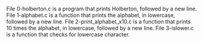 File 0-holberton.c is a program that prints Holberton, followed by a new line.
File 1-alphabet.c is a function that prints the alphabet, in lowercase, followed by a new line.
File 2-print_alphabet_x10.c is a function that prints 10 times the alphabet, in lowercase, followed by a new line.
File 3-islower.c is a function that checks for lowercase character.
